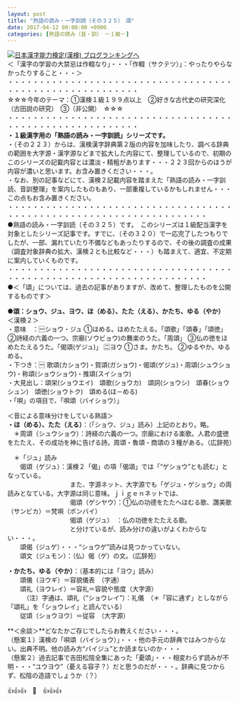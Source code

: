 ```yaml
---
layout: post
title: "熟語の読み・一字訓読（その３２５）　頌"
date: 2017-04-12 00:00:00 +0900
categories: [熟語の読み（音・訓）　ー１級－]
---
```


[![](/syuusyuu9701/assets/images/熟語の読み・一字訓読（その３２５）-頌-br_c_3028_1.gif)](http://blog.with2.net/link.php?1659096:3028 "日本漢字能力検定(漢検) ブログランキングへ")[日本漢字能力検定(漢検) ブログランキングへ](http://blog.with2.ne/link.php?1659096:3028)  
＜「漢字の学習の大禁忌は作輟なり」・・・「作輟（サクテツ）」：やったりやらなかったりすること・・・＞  
・・・・・・・・・・・・・・・・・・・・・・・・・・・・・・・・・・・・・・・・・・・・・・・・・・・・・・・・・  
☆☆☆今年のテーマ：①漢検１級１９９点以上　②好きな古代史の研究深化（古田説の研究）　③（非公開）　☆☆☆　　  
・・・・・・・・・・・・・・・・・・・・・・・・・・・・・・・・・・・・・・・・・・・・・・・・・・・・・・・・・  
**・１級漢字用の「熟語の読み・一字訓読」シリーズです。**  
・（その２２３）からは、漢検漢字辞典第２版の内容を加味したり、調べる辞典の範囲を大字源・漢字源などまで拡大した内容にて、整理しているので、初期のこのシリーズの記載内容とは濃淡・精粗があります・・・２２３回からのほうが内容が濃いと思います。お含み置きください・・・。  
・なお、別の記事などにて、漢検２記載内容を踏まえた「熟語の読み・一字訓読、音訓整理」を案内したものもあり、一部重複しているかもしれません・・・この点もお含み置きください。  
・・・・・・・・・・・・・・・・・・・・・・・・・・・・・・・・・・・・・・・・・・・・・・・・・・・・・・・・・・・・・・・・・・・・  
●熟語の読み・一字訓読（その３２５）です。　このシリーズは１級配当漢字を対象としたシリーズ記事です。すでに、（その３２０）で一応完了したつもりでしたが、一部、漏れていたり不備などもあったりするので、その後の調査の成果（調査対象辞典の拡大、漢検２とも比較など・・・）も踏まえて、適宜、不定期に案内していくものです。  
・・・・・・・・・・・・・・・・・・・・・・・・・・・・・・・・・・・・・・・・・・・・・・・・・・・・・・・・・・・・・・・・・・・・  
●＜「頌」については、過去の記事がありますが、改めて、整理したものを公開するものです＞  
  
●**頌：ショウ、ジュ、ヨウ、ほ（める）、たた（える）、かたち、ゆる（やか）**  
＜漢検２＞  
・意味　：🈩ショウ・ジュ ①ほめる。ほめたたえる。「頌歌」「頌春」「頌徳」 ②詩経の六義の一つ。宗廟(ソウビョウ)の舞楽のうた。「周頌」 ③仏の徳をほめたたえるうた。「偈頌(ゲジュ)」 🈔ヨウ ①さま。かたち。 ②ゆるやか。ゆるめる。  
・下つき：🈩 歌頌(カショウ)・賀頌(ガショウ)・偈頌(ゲジュ)・周頌(シュウショウ)・称頌(ショウショウ)・推頌(スイショウ)  
・大見出し：頌栄(ショウエイ)　頌歌(ショウカ)　頌詞(ショウシ)　頌春(ショウシュン)　頌徳(ショウトク)　頌める(ほ－める)  
・「唄」の項目で、「唄頌（バイショウ）」  
  
＜音による意味分けをしている熟語＞  
**・ほ（める）、たた（える）**：（「ショウ、ジュ」読み）上記のとおり。略。  
　＊周頌（シュウショウ）：詩経の六義の一つ。宗廟における楽歌。人君の盛徳をたたえ、その成功を神に告げる詩。周頌・魯頌・商頌の３種がある。（広辞苑）  
  
　＊「ジュ」読み  
　　偈頌（ゲジュ）：漢検２「偈」の項「偈頌」では「“ゲショウ”とも読む」となっている。  
　　　　　　　　　　また、字源ネット、大字源でも「ゲジュ・ゲショウ」の両読みとなている。大字源は同じ意味。ｊｉｇｅｎネットでは、  
　　　　　　　　　　偈頌（ゲシヤウ）：①仏の功德をたたへほむる歌、讚美歌（サンビカ）＝梵唄（ボンバイ）  
　　　　　　　　　　偈頌（ゲジュ）　：仏の功徳をたたえる歌。  
　　　　　　　　　　と分けているが、読み分けの違いがよくわからない・・・。  
　　頌偈（ジュゲ）・・・“ショウゲ”読みは見つかっていない。  
　　頌文（ジュモン）：（仏）偈（ゲ）の文。（広辞苑）  
  
**・かたち、ゆる（やか）**：（基本的には「ヨウ」読み）  
　　頌儀（ヨウギ）＝容貌儀表　（字通）  
　　頌礼（ヨウレイ）＝容礼＝容貌や態度（大字源）　  
　　　（注）字通は、頌礼（“ショウレイ”）：礼儀　（＊「容に通ず」としながら「頌礼」を「ショウレイ」と読んでいる）  
　　従頌（ショウヨウ）＝従容　（大字源）  
  
**＜余談＞**どなたかご存じでしたらお教えください・・・。　　  
（懸案１）漢検の「唄頌（バイショウ）」・・・他の手元の辞典ではみつからない。出典不明。他の読み方“バイジュ”とか読まないのか・・・  
（懸案２）過去記事で吉田松陰全集にあった「憂頌」・・・相変わらず読みが不明・・・“ユウヨウ”（憂える容子？）だと思うのだが・・・。辞典に見つからず、松陰の造語でしょうか（？）  
  
👍👍👍　🐔　👍👍👍  